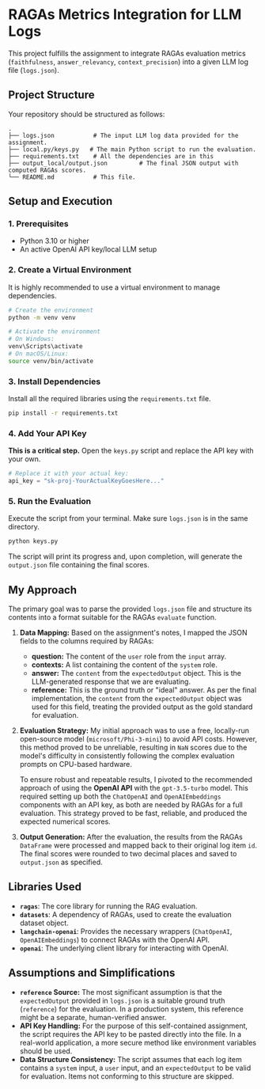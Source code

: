 # RAGAs Metrics Integration for LLM Logs

This project fulfills the assignment to integrate RAGAs evaluation metrics (`faithfulness`, `answer_relevancy`, `context_precision`) into a given LLM log file (`logs.json`).

## Project Structure

Your repository should be structured as follows:

```
.
├── logs.json           # The input LLM log data provided for the assignment.
├── local.py/keys.py   # The main Python script to run the evaluation.
├── requirements.txt    # All the dependencies are in this
├── output_local/output.json         # The final JSON output with computed RAGAs scores.
└── README.md           # This file.
```

## Setup and Execution

### 1. Prerequisites
- Python 3.10 or higher
- An active OpenAI API key/local LLM setup

### 2. Create a Virtual Environment
It is highly recommended to use a virtual environment to manage dependencies.

```bash
# Create the environment
python -m venv venv

# Activate the environment
# On Windows:
venv\Scripts\activate
# On macOS/Linux:
source venv/bin/activate
```

### 3. Install Dependencies
Install all the required libraries using the `requirements.txt` file.

```bash
pip install -r requirements.txt
```

### 4. Add Your API Key
**This is a critical step.** Open the `keys.py` script and replace the API key with your own.

```python
# Replace it with your actual key:
api_key = "sk-proj-YourActualKeyGoesHere..."
```

### 5. Run the Evaluation
Execute the script from your terminal. Make sure `logs.json` is in the same directory.

```bash
python keys.py
```

The script will print its progress and, upon completion, will generate the `output.json` file containing the final scores.

## My Approach

The primary goal was to parse the provided `logs.json` file and structure its contents into a format suitable for the RAGAs `evaluate` function.

1.  **Data Mapping:** Based on the assignment's notes, I mapped the JSON fields to the columns required by RAGAs:
    *   **question:** The content of the `user` role from the `input` array.
    *   **contexts:** A list containing the content of the `system` role.
    *   **answer:** The `content` from the `expectedOutput` object. This is the LLM-generated response that we are evaluating.
    *   **reference:** This is the ground truth or "ideal" answer. As per the final implementation, the `content` from the `expectedOutput` object was used for this field, treating the provided output as the gold standard for evaluation.

2.  **Evaluation Strategy:** My initial approach was to use a free, locally-run open-source model (`microsoft/Phi-3-mini`) to avoid API costs. However, this method proved to be unreliable, resulting in `NaN` scores due to the model's difficulty in consistently following the complex evaluation prompts on CPU-based hardware.

    To ensure robust and repeatable results, I pivoted to the recommended approach of using the **OpenAI API** with the `gpt-3.5-turbo` model. This required setting up both the `ChatOpenAI` and `OpenAIEmbeddings` components with an API key, as both are needed by RAGAs for a full evaluation. This strategy proved to be fast, reliable, and produced the expected numerical scores.

3.  **Output Generation:** After the evaluation, the results from the RAGAs `DataFrame` were processed and mapped back to their original log item `id`. The final scores were rounded to two decimal places and saved to `output.json` as specified.

## Libraries Used

*   **`ragas`**: The core library for running the RAG evaluation.
*   **`datasets`**: A dependency of RAGAs, used to create the evaluation dataset object.
*   **`langchain-openai`**: Provides the necessary wrappers (`ChatOpenAI`, `OpenAIEmbeddings`) to connect RAGAs with the OpenAI API.
*   **`openai`**: The underlying client library for interacting with OpenAI.

## Assumptions and Simplifications

*   **`reference` Source:** The most significant assumption is that the `expectedOutput` provided in `logs.json` is a suitable ground truth (`reference`) for the evaluation. In a production system, this reference might be a separate, human-verified answer.
*   **API Key Handling:** For the purpose of this self-contained assignment, the script requires the API key to be pasted directly into the file. In a real-world application, a more secure method like environment variables should be used.
*   **Data Structure Consistency:** The script assumes that each log item contains a `system` input, a `user` input, and an `expectedOutput` to be valid for evaluation. Items not conforming to this structure are skipped.